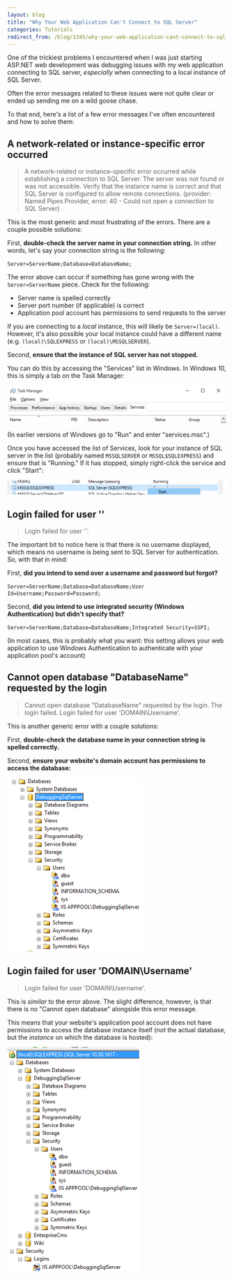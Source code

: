 ```yaml
---
layout: blog
title: "Why Your Web Application Can't Connect to SQL Server"
categories: Tutorials
redirect_from: /blog/1345/why-your-web-application-cant-connect-to-sql-server/
---
```


One of the trickiest problems I encountered when I was just starting ASP.NET web development was debugging issues with my web application connecting to SQL server, _especially_ when connecting to a local instance of SQL Server.

Often the error messages related to these issues were not quite clear or ended up sending me on a wild goose chase.

To that end, here's a list of a few error messages I've often encountered and how to solve them:

## A network-related or instance-specific error occurred

> A network-related or instance-specific error occurred while establishing a connection to SQL Server. The server was not found or was not accessible. Verify that the instance name is correct and that SQL Server is configured to allow remote connections. (provider: Named Pipes Provider, error: 40 - Could not open a connection to SQL Server)

This is the most generic and most frustrating of the errors. There are a couple possible solutions:

First, **double-check the server name in your connection string.** In other words, let's say your connection string is the following:

```markup
Server=ServerName;Database=DatabaseName;
```

The error above can occur if something has gone wrong with the `Server=ServerName` piece. Check for the following:

- Server name is spelled correctly
- Server port number (if applicable) is correct
- Application pool account has permissions to send requests to the server

If you are connecting to a _local_ instance, this will likely be `Server=(local)`. However, it's also possible your local instance could have a different name (e.g. `(local)\SQLEXPRESS` or `(local)\MSSQLSERVER`).

Second, **ensure that the instance of SQL server has not stopped.**

You can do this by accessing the "Services" list in Windows. In Windows 10, this is simply a tab on the Task Manager:

![Top portion of the Task Manager in Windows 10, with the Services tab selected](/blog/images/debugging_sql_server_4.png)

(In earlier versions of Windows go to "Run" and enter "services.msc".)

Once you have accessed the list of Services, look for your instance of SQL server in the list (probably named `MSSQLSERVER` or `MSSQL$SQLEXPRESS`) and ensure that is "Running." If it has stopped, simply right-click the service and click "Start":

![SQL Server instance selected in list of Services with mouse hovering over option to start service](/blog/images/debugging_sql_server_1.png)

## Login failed for user ''

> Login failed for user ''.

The important bit to notice here is that there is no username displayed, which means no username is being sent to SQL Server for authentication. So, with that in mind:

First, **did you intend to send over a username and password but forgot?**

```markup
Server=ServerName;Database=DatabaseName;User Id=Username;Password=Password;
```

Second, **did you intend to use integrated security (Windows Authentication) but didn't specify that?**

```markup
Server=ServerName;Database=DatabaseName;Integrated Security=SSPI;
```

(In most cases, this is probably what you want: this setting allows your web application to use Windows Authentication to authenticate with your application pool's account)

## Cannot open database "DatabaseName" requested by the login

> Cannot open database "DatabaseName" requested by the login. The login failed. Login failed for user 'DOMAIN\\Username'.

This is another generic error with a couple solutions:

First, **double-check the database name in your connection string is spelled correctly.**

Second, **ensure your website's domain account has permissions to access the database:**

![Screenshot of SQL Server Management Studio with the users assigned to a particular database displayed](/blog/images/debugging_sql_server_2.png)

## Login failed for user 'DOMAIN\\Username'

> Login failed for user 'DOMAIN\\Username'.

This is _similar_ to the error above. The slight difference, however, is that there is no "Cannot open database" alongside this error message.

This means that your website's application pool account does not have permissions to access the database instance itself (_not_ the actual database, but the _instance_ on which the database is hosted):

![Screenshot of SQL Server Management Studio with the users assigned to a particular SQL server instance displayed](/blog/images/debugging_sql_server_3.png)
